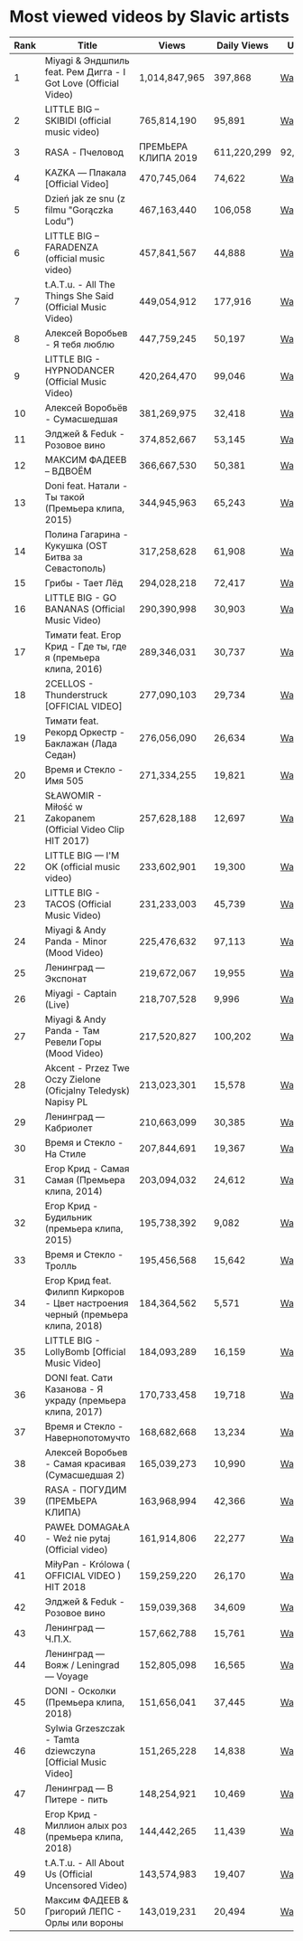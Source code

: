 # Most viewed videos by Slavic artists

| Rank | Title | Views | Daily Views | URL |
|------|--------|-------|-------------|-----|
| 1 | Miyagi & Эндшпиль feat. Рем Дигга - I Got Love (Official Video) | 1,014,847,965 | 397,868 | [Watch](https://youtube.com/watch?v=nidQCt_HEsY) |
| 2 | LITTLE BIG – SKIBIDI (official music video) | 765,814,190 | 95,891 | [Watch](https://youtube.com/watch?v=mDFBTdToRmw) |
| 3 | RASA - Пчеловод  | ПРЕМЬЕРА КЛИПА 2019 | 611,220,299 | 92,681 | [Watch](https://youtube.com/watch?v=9knYNjp95bs) |
| 4 | KAZKA — Плакала [Official Video] | 470,745,064 | 74,622 | [Watch](https://youtube.com/watch?v=5Fv19KVVya8) |
| 5 | Dzień jak ze snu (z filmu "Gorączka Lodu”) | 467,163,440 | 106,058 | [Watch](https://youtube.com/watch?v=nITt0seZzGg) |
| 6 | LITTLE BIG – FARADENZA (official music video) | 457,841,567 | 44,888 | [Watch](https://youtube.com/watch?v=1t_sMynan_k) |
| 7 | t.A.T.u. - All The Things She Said (Official Music Video) | 449,054,912 | 177,916 | [Watch](https://youtube.com/watch?v=8mGBaXPlri8) |
| 8 | Алексей Воробьев - Я тебя люблю | 447,759,245 | 50,197 | [Watch](https://youtube.com/watch?v=nZ8oA9-OQrg) |
| 9 | LITTLE BIG - HYPNODANCER (Official Music Video) | 420,264,470 | 99,046 | [Watch](https://youtube.com/watch?v=RhMYBfF7-hE) |
| 10 | Алексей Воробьёв - Сумасшедшая | 381,269,975 | 32,418 | [Watch](https://youtube.com/watch?v=7d8EH2Ozlss) |
| 11 | Элджей & Feduk - Розовое вино | 374,852,667 | 53,145 | [Watch](https://youtube.com/watch?v=wOBnq0Ewz5k) |
| 12 | МАКСИМ ФАДЕЕВ – ВДВОЁМ | 366,667,530 | 50,381 | [Watch](https://youtube.com/watch?v=LBKuHpJprVI) |
| 13 | Doni feat. Натали - Ты такой (Премьера клипа, 2015) | 344,945,963 | 65,243 | [Watch](https://youtube.com/watch?v=5Fix7P6aGXQ) |
| 14 | Полина Гагарина - Кукушка (OST Битва за Севастополь) | 317,258,628 | 61,908 | [Watch](https://youtube.com/watch?v=fuPX8mjeb-E) |
| 15 | Грибы - Тает Лёд | 294,028,218 | 72,417 | [Watch](https://youtube.com/watch?v=i9AHJkHqkpw) |
| 16 | LITTLE BIG - GO BANANAS (Official Music Video) | 290,390,998 | 30,903 | [Watch](https://youtube.com/watch?v=ADlGkXAz1D0) |
| 17 | Тимати feat. Егор Крид - Где ты, где я (премьера клипа, 2016) | 289,346,031 | 30,737 | [Watch](https://youtube.com/watch?v=n70xejQ4tXs) |
| 18 | 2CELLOS - Thunderstruck [OFFICIAL VIDEO] | 277,090,103 | 29,734 | [Watch](https://youtube.com/watch?v=uT3SBzmDxGk) |
| 19 | Тимати feat. Рекорд Оркестр - Баклажан (Лада Седан) | 276,056,090 | 26,634 | [Watch](https://youtube.com/watch?v=TP5Br2WUBNs) |
| 20 | Время и Стекло - Имя 505 | 271,334,255 | 19,821 | [Watch](https://youtube.com/watch?v=n3Go8ub9a1k) |
| 21 | SŁAWOMIR - Miłość w Zakopanem (Official Video Clip HIT 2017) | 257,628,188 | 12,697 | [Watch](https://youtube.com/watch?v=n2hJA78YuWw) |
| 22 | LITTLE BIG — I'M OK (official music video) | 233,602,901 | 19,300 | [Watch](https://youtube.com/watch?v=SsFI40bXROs) |
| 23 | LITTLE BIG - TACOS (Official Music Video) | 231,233,003 | 45,739 | [Watch](https://youtube.com/watch?v=nUwTnJ8yFXY) |
| 24 | Miyagi & Andy Panda - Minor (Mood Video) | 225,476,632 | 97,113 | [Watch](https://youtube.com/watch?v=4EfM6rPmxow) |
| 25 | Ленинград — Экспонат | 219,672,067 | 19,955 | [Watch](https://youtube.com/watch?v=et281UHNoOU) |
| 26 | Miyagi - Captain (Live) | 218,707,528 | 9,996 | [Watch](https://youtube.com/watch?v=i0Oe1KQBwQg) |
| 27 | Miyagi & Andy Panda - Там Ревели Горы (Mood Video) | 217,520,827 | 100,202 | [Watch](https://youtube.com/watch?v=MzI_CIYSsfQ) |
| 28 | Akcent - Przez Twe Oczy Zielone (Oficjalny Teledysk) Napisy PL | 213,023,301 | 15,578 | [Watch](https://youtube.com/watch?v=cxtnot8lY4U) |
| 29 | Ленинград — Кабриолет | 210,663,099 | 30,385 | [Watch](https://youtube.com/watch?v=Z8qU0GdW88Q) |
| 30 | Время и Стекло - На Стиле | 207,844,691 | 19,367 | [Watch](https://youtube.com/watch?v=tJ7JcweIOZ4) |
| 31 | Егор Крид - Самая Самая (Премьера клипа, 2014) | 203,094,032 | 24,612 | [Watch](https://youtube.com/watch?v=bFHak21e230) |
| 32 | Егор Крид - Будильник (премьера клипа, 2015) | 195,738,392 | 9,082 | [Watch](https://youtube.com/watch?v=UwxTUXB8peI) |
| 33 | Время и Стекло - Тролль | 195,456,568 | 15,642 | [Watch](https://youtube.com/watch?v=q--5Ht49vNY) |
| 34 | Егор Крид feat. Филипп Киркоров - Цвет настроения черный (премьера клипа, 2018) | 184,364,562 | 5,571 | [Watch](https://youtube.com/watch?v=NcXNXnUr16Q) |
| 35 | LITTLE BIG - LollyBomb [Official Music Video] | 184,093,289 | 16,159 | [Watch](https://youtube.com/watch?v=FBnAZnfNB6U) |
| 36 | DONI feat. Сати Казанова - Я украду (премьера клипа, 2017) | 170,733,458 | 19,718 | [Watch](https://youtube.com/watch?v=P7TJLMzDDqI) |
| 37 | Время и Стекло - Навернопотомучто | 168,682,668 | 13,234 | [Watch](https://youtube.com/watch?v=5Q-qzjM3PWc) |
| 38 | Алексей Воробьев - Самая красивая (Сумасшедшая 2) | 165,039,273 | 10,990 | [Watch](https://youtube.com/watch?v=PtOOsjN3bjg) |
| 39 | RASA - ПОГУДИМ (ПРЕМЬЕРА КЛИПА) | 163,968,994 | 42,366 | [Watch](https://youtube.com/watch?v=ddW4dZ7THRg) |
| 40 | PAWEŁ DOMAGAŁA - Weź nie pytaj (Official video) | 161,914,806 | 22,277 | [Watch](https://youtube.com/watch?v=iAc6Qr_sAXw) |
| 41 | MiłyPan - Królowa ( OFFICIAL VIDEO ) HIT 2018 | 159,259,220 | 26,170 | [Watch](https://youtube.com/watch?v=ngj0Gi_yy3M) |
| 42 | Элджей & Feduk - Розовое вино | 159,039,368 | 34,609 | [Watch](https://youtube.com/watch?v=S9oXj3a4gZ4) |
| 43 | Ленинград — Ч.П.Х. | 157,662,788 | 15,761 | [Watch](https://youtube.com/watch?v=75JjflWKs98) |
| 44 | Ленинград — Вояж / Leningrad — Voyage | 152,805,098 | 16,565 | [Watch](https://youtube.com/watch?v=sl_pxCAcJz4) |
| 45 | DONI - Осколки (Премьера клипа, 2018) | 151,656,041 | 37,445 | [Watch](https://youtube.com/watch?v=BGDT7Z3gza8) |
| 46 | Sylwia Grzeszczak - Tamta dziewczyna [Official Music Video] | 151,265,228 | 14,838 | [Watch](https://youtube.com/watch?v=M5UqFj-uk78) |
| 47 | Ленинград — В Питере - пить | 148,254,921 | 10,469 | [Watch](https://youtube.com/watch?v=1ugivNRYfjc) |
| 48 | Егор Крид - Миллион алых роз (премьера клипа, 2018) | 144,442,265 | 11,439 | [Watch](https://youtube.com/watch?v=6QnQr63T-Pw) |
| 49 | t.A.T.u. - All About Us (Official Uncensored Video) | 143,574,983 | 19,407 | [Watch](https://youtube.com/watch?v=6yP4Nm86yk0) |
| 50 | Максим ФАДЕЕВ & Григорий ЛЕПС - Орлы или вороны | 143,019,231 | 20,494 | [Watch](https://youtube.com/watch?v=KG-7yu2GNko) |